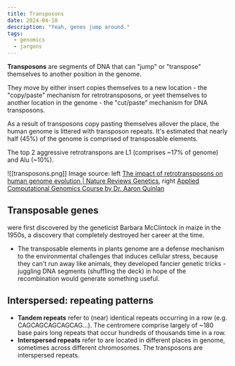 ```yaml
---
title: Transposons
date: 2024-04-10
description: "Yeah, genes jump around."
tags:
  - genomics
  - jargons
---
```


**Transposons** are segments of DNA that can "jump" or "transpose" themselves to another position in the genome.

They move by either insert copies themselves to a new location - the "copy/paste" mechanism for retrotransposons, or yeet themselves to another location in the genome - the "cut/paste" mechanism for DNA transposons.

As a result of transposons copy pasting themselves allover the place, the human genome is littered with transposon repeats. It's estimated that nearly half (45%) of the genome is comprised of transposable elements. 

The top 2 aggressive retrotranspons are L1 (comprises ~17% of genome) and Alu (~10%).

![[transposons.png]]
Image source: left [The impact of retrotransposons on human genome evolution | Nature Reviews Genetics](https://www.nature.com/articles/nrg2640), right [Applied Computational Genomics Course by Dr. Aaron Quinlan](https://docs.google.com/presentation/d/1304Ueup_n8_vqKjQZh-AV3dDAOs2gCqNgrm8o25nBHo/edit#slide=id.g1b8fb95737_0_531)

Transposable genes
----
were first discovered by the geneticist Barbara McClintock in maize in the 1950s, a discovery that completely destroyed her career at the time.
- The transposable elements in plants genome are a defense mechanism to the environmental challenges that induces cellular stress, because they can't run away like animals, they developed fancier genetic tricks - juggling DNA segments (shuffling the deck) in hope of the recombination would generate something useful.

Interspersed: repeating patterns
----
- **Tandem repeats** refer to (near) identical repeats occurring in a row (e.g. CAGCAGCAGCAGCAG...). The centromere comprise largely of ~180 base pairs long repeats that occur hundreds of thousands time in a row.
- **Interspersed repeats** refer to are located in different places in genome, sometimes across different chromosomes. The transposons are interspersed repeats.